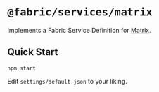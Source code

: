 # `@fabric/services/matrix`
Implements a Fabric Service Definition for [Matrix][matrix-org].

## Quick Start
`npm start`

Edit `settings/default.json` to your liking.

[matrix-org]: https://matrix.org
